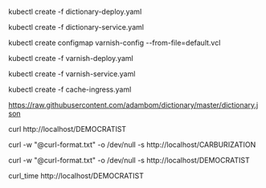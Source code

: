 
kubectl create -f dictionary-deploy.yaml

kubectl create -f dictionary-service.yaml

kubectl create configmap varnish-config --from-file=default.vcl

kubectl create -f varnish-deploy.yaml

kubectl create -f varnish-service.yaml

kubectl create -f cache-ingress.yaml


https://raw.githubusercontent.com/adambom/dictionary/master/dictionary.json

curl http://localhost/DEMOCRATIST

curl -w "@curl-format.txt" -o /dev/null -s http://localhost/CARBURIZATION


 curl -w "@curl-format.txt" -o /dev/null -s http://localhost/DEMOCRATIST

 curl_time http://localhost/DEMOCRATIST

